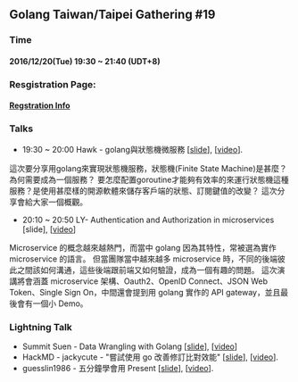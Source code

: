## Golang Taiwan/Taipei Gathering #19

### Time

#### 2016/12/20(Tue) 19:30 ~ 21:40  (UDT+8)

### Resgistration Page:

#### [Regstration Info](http://golang.kktix.cc/events/gtg19)

### Talks

- 19:30 ~ 20:00 Hawk -  golang與狀態機微服務 [[slide](https://docs.google.com/presentation/d/1bIvqJ6ct_vivgBaC-LY0MGbq0hxdFjcx5-vqy-vHBzY/edit?usp=sharing)], [[video](https://youtu.be/IKK21Rj9rbM)].

這次要分享用golang來實現狀態機服務，狀態機(Finite State Machine)是甚麼？為何需要成為一個服務？
要怎麼配置goroutine才能夠有效率的來運行狀態機這種服務？是使用甚麼樣的開源軟體來儲存客戶端的狀態、訂閱鍵值的改變？ 這次分享會給大家一個概觀。

- 20:10 ~ 20:50 LY- Authentication and Authorization in microservices [slide], [[video](https://youtu.be/tj9KDnBSn4E)]

Microservice 的概念越來越熱門，而當中 golang 因為其特性，常被選為實作 microservice 的語言。
但當團隊當中越來越多 microservice 時，不同的後端彼此之間該如何溝通，這些後端跟前端又如何驗證，成為一個有趣的問題。
這次演講將會涵蓋 microservice 架構、Oauth2、OpenID Connect、JSON Web Token、Single Sign On，中間還會提到用 golang 實作的 API gateway，並且最後會有一個小 Demo。


### Lightning Talk


-  Summit Suen - Data Wrangling with Golang [[slide](http://slides.com/summitsuen/gtg-lightning-talk#/)], [[video](https://youtu.be/QmnBr9ta0PQ)]
-  HackMD - jackycute - "嘗試使用 go 改善修訂比對效能" [[slide](https://hackmd.io/p/S1k4l5LVx#/)], [[video](https://youtu.be/qI_g30P_c2U)].
-  guesslin1986 -  五分鐘學會用 Present [[slide](http://gtg19-152805.appspot.com/slides/gtg19.slide#1)], [[video](https://youtu.be/0a4Lcpd1Dgw)].
